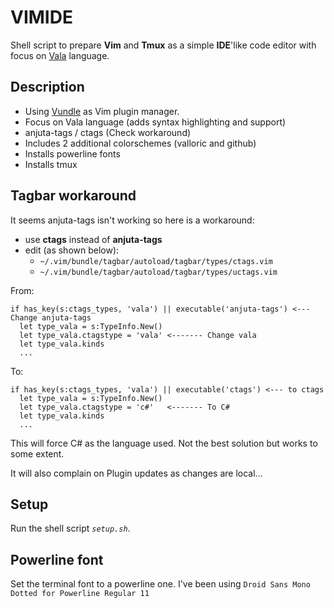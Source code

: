 # VIMIDE
Shell script to prepare **Vim** and **Tmux** as a simple **IDE**'like code editor with focus on [Vala](http://wiki.gnome.org/Projects/Vala) language. 

## Description
- Using [Vundle](https://github.com/VundleVim/Vundle.vim) as Vim plugin manager.
- Focus on Vala language (adds syntax highlighting and support)
- anjuta-tags / ctags (Check workaround)
- Includes 2 additional colorschemes (valloric and github)
- Installs powerline fonts
- Installs tmux

## Tagbar workaround
It seems anjuta-tags isn't working so here is a workaround: 

- use **ctags** instead of **anjuta-tags**
- edit (as shown below):
   - `~/.vim/bundle/tagbar/autoload/tagbar/types/ctags.vim`
   - `~/.vim/bundle/tagbar/autoload/tagbar/types/uctags.vim`
   
From:

```vim
if has_key(s:ctags_types, 'vala') || executable('anjuta-tags') <--- Change anjuta-tags 
  let type_vala = s:TypeInfo.New()
  let type_vala.ctagstype = 'vala' <------- Change vala
  let type_vala.kinds    
  ...
```

To:

```vim
if has_key(s:ctags_types, 'vala') || executable('ctags') <--- to ctags
  let type_vala = s:TypeInfo.New()
  let type_vala.ctagstype = 'c#'   <------- To C#
  let type_vala.kinds    
  ...
```

This will force C# as the language used. Not the best solution but works to some extent.

It will also complain on Plugin updates as changes are local... 

## Setup
Run the shell script *`setup.sh`*.

## Powerline font

Set the terminal font to a powerline one. I've been using `Droid Sans Mono Dotted for Powerline Regular 11`

